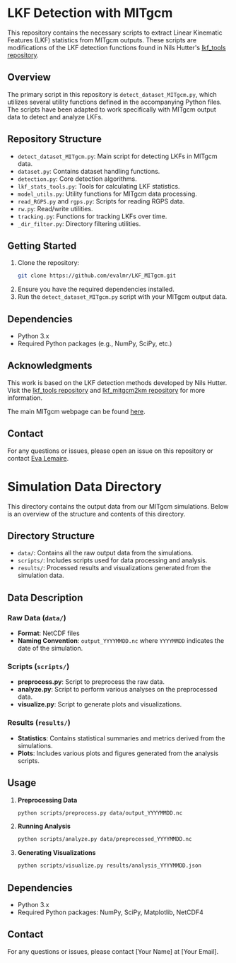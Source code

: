 # LKF Detection with MITgcm

This repository contains the necessary scripts to extract Linear Kinematic Features (LKF) statistics from MITgcm outputs. These scripts are modifications of the LKF detection functions found in Nils Hutter's [lkf_tools repository](https://github.com/nhutter/lkf_tools).

## Overview

The primary script in this repository is `detect_dataset_MITgcm.py`, which utilizes several utility functions defined in the accompanying Python files. The scripts have been adapted to work specifically with MITgcm output data to detect and analyze LKFs.

## Repository Structure

- `detect_dataset_MITgcm.py`: Main script for detecting LKFs in MITgcm data.
- `dataset.py`: Contains dataset handling functions.
- `detection.py`: Core detection algorithms.
- `lkf_stats_tools.py`: Tools for calculating LKF statistics.
- `model_utils.py`: Utility functions for MITgcm data processing.
- `read_RGPS.py` and `rgps.py`: Scripts for reading RGPS data.
- `rw.py`: Read/write utilities.
- `tracking.py`: Functions for tracking LKFs over time.
- `_dir_filter.py`: Directory filtering utilities.

## Getting Started

1. Clone the repository:
    ```bash
    git clone https://github.com/evalmr/LKF_MITgcm.git
    ```
2. Ensure you have the required dependencies installed.
3. Run the `detect_dataset_MITgcm.py` script with your MITgcm output data.

## Dependencies

- Python 3.x
- Required Python packages (e.g., NumPy, SciPy, etc.)

## Acknowledgments

This work is based on the LKF detection methods developed by Nils Hutter. Visit the [lkf_tools repository](https://github.com/nhutter/lkf_tools) and  [lkf_mitgcm2km repository](https://github.com/nhutter/lkf_mitgcm2km/tree/main) for more information.

The main MITgcm webpage can be found [here](https://mitgcm.readthedocs.io/en/latest/).
## Contact

For any questions or issues, please open an issue on this repository or contact [Eva Lemaire](eva.lemaire11@gmail.com).

# Simulation Data Directory

This directory contains the output data from our MITgcm simulations. Below is an overview of the structure and contents of this directory.

## Directory Structure

- `data/`: Contains all the raw output data from the simulations.
- `scripts/`: Includes scripts used for data processing and analysis.
- `results/`: Processed results and visualizations generated from the simulation data.

## Data Description

### Raw Data (`data/`)
- **Format**: NetCDF files
- **Naming Convention**: `output_YYYYMMDD.nc` where `YYYYMMDD` indicates the date of the simulation.

### Scripts (`scripts/`)
- **preprocess.py**: Script to preprocess the raw data.
- **analyze.py**: Script to perform various analyses on the preprocessed data.
- **visualize.py**: Script to generate plots and visualizations.

### Results (`results/`)
- **Statistics**: Contains statistical summaries and metrics derived from the simulations.
- **Plots**: Includes various plots and figures generated from the analysis scripts.

## Usage

1. **Preprocessing Data**
    ```bash
    python scripts/preprocess.py data/output_YYYYMMDD.nc
    ```

2. **Running Analysis**
    ```bash
    python scripts/analyze.py data/preprocessed_YYYYMMDD.nc
    ```

3. **Generating Visualizations**
    ```bash
    python scripts/visualize.py results/analysis_YYYYMMDD.json
    ```

## Dependencies

- Python 3.x
- Required Python packages: NumPy, SciPy, Matplotlib, NetCDF4

## Contact

For any questions or issues, please contact [Your Name] at [Your Email].


